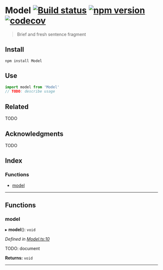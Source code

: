 
Model [![Build status](https://travis-ci.org/stephanecharron/Model.svg?branch=master)](https://travis-ci.org/stephanecharron/Model) [![npm version](https://img.shields.io/npm/v/Model.svg)](https://npmjs.org/package/Model) [![codecov](https://codecov.io/gh/stephanecharron/Model/branch/master/graph/badge.svg)](https://codecov.io/gh/stephanecharron/Model)
==================================================================================================================================================================================================================================================================================================================================================================

> Brief and fresh sentence fragment

Install
-------

```shell
npm install Model
```

Use
---

```typescript
import model from 'Model'
// TODO: describe usage
```

Related
-------

TODO

Acknowledgments
---------------

TODO

## Index

### Functions

* [model](#model)

---

## Functions

<a id="model"></a>

###  model

▸ **model**(): `void`

*Defined in [Model.ts:10](https://github.com/stephanecharron/Model/blob/3fc4036/src/Model.ts#L10)*

TODO: document

**Returns:** `void`

___

